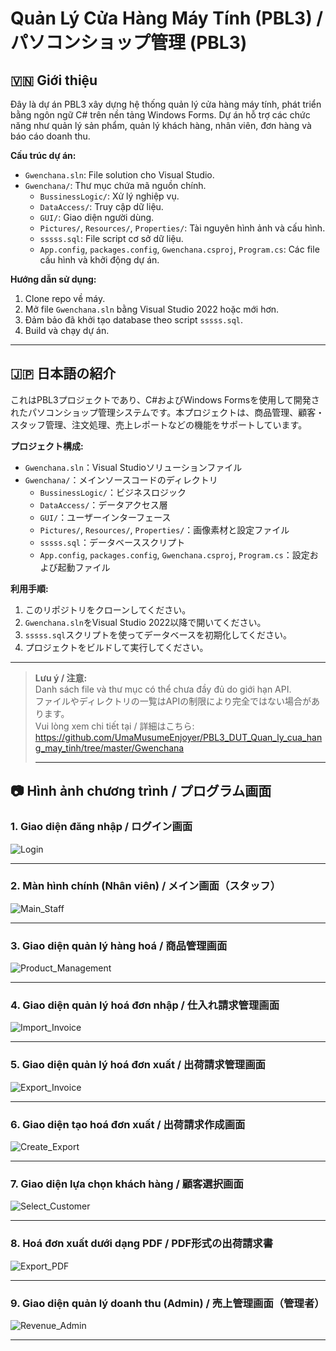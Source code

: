 # Quản Lý Cửa Hàng Máy Tính (PBL3) / パソコンショップ管理 (PBL3)

## 🇻🇳 Giới thiệu

Đây là dự án PBL3 xây dựng hệ thống quản lý cửa hàng máy tính, phát triển bằng ngôn ngữ C# trên nền tảng Windows Forms. Dự án hỗ trợ các chức năng như quản lý sản phẩm, quản lý khách hàng, nhân viên, đơn hàng và báo cáo doanh thu.

**Cấu trúc dự án:**
- `Gwenchana.sln`: File solution cho Visual Studio.
- `Gwenchana/`: Thư mục chứa mã nguồn chính.
    - `BussinessLogic/`: Xử lý nghiệp vụ.
    - `DataAccess/`: Truy cập dữ liệu.
    - `GUI/`: Giao diện người dùng.
    - `Pictures/`, `Resources/`, `Properties/`: Tài nguyên hình ảnh và cấu hình.
    - `sssss.sql`: File script cơ sở dữ liệu.
    - `App.config`, `packages.config`, `Gwenchana.csproj`, `Program.cs`: Các file cấu hình và khởi động dự án.

**Hướng dẫn sử dụng:**
1. Clone repo về máy.
2. Mở file `Gwenchana.sln` bằng Visual Studio 2022 hoặc mới hơn.
3. Đảm bảo đã khởi tạo database theo script `sssss.sql`.
4. Build và chạy dự án.

---

## 🇯🇵 日本語の紹介

これはPBL3プロジェクトであり、C#およびWindows Formsを使用して開発されたパソコンショップ管理システムです。本プロジェクトは、商品管理、顧客・スタッフ管理、注文処理、売上レポートなどの機能をサポートしています。

**プロジェクト構成:**
- `Gwenchana.sln`：Visual Studioソリューションファイル
- `Gwenchana/`：メインソースコードのディレクトリ
    - `BussinessLogic/`：ビジネスロジック
    - `DataAccess/`：データアクセス層
    - `GUI/`：ユーザーインターフェース
    - `Pictures/`, `Resources/`, `Properties/`：画像素材と設定ファイル
    - `sssss.sql`：データベーススクリプト
    - `App.config`, `packages.config`, `Gwenchana.csproj`, `Program.cs`：設定および起動ファイル

**利用手順:**
1. このリポジトリをクローンしてください。
2. `Gwenchana.sln`をVisual Studio 2022以降で開いてください。
3. `sssss.sql`スクリプトを使ってデータベースを初期化してください。
4. プロジェクトをビルドして実行してください。

---

> **Lưu ý / 注意:**  
> Danh sách file và thư mục có thể chưa đầy đủ do giới hạn API.  
> ファイルやディレクトリの一覧はAPIの制限により完全ではない場合があります。  
> Vui lòng xem chi tiết tại / 詳細はこちら:  
> https://github.com/UmaMusumeEnjoyer/PBL3_DUT_Quan_ly_cua_hang_may_tinh/tree/master/Gwenchana
>
> ---

## 📷 Hình ảnh chương trình / プログラム画面

### 1. Giao diện đăng nhập / ログイン画面
![Login](Pictures/dangnhapJP)

---

### 2. Màn hình chính (Nhân viên) / メイン画面（スタッフ）
![Main_Staff]( )

---

### 3. Giao diện quản lý hàng hoá / 商品管理画面
![Product_Management]( )

---

### 4. Giao diện quản lý hoá đơn nhập / 仕入れ請求管理画面
![Import_Invoice]( )

---

### 5. Giao diện quản lý hoá đơn xuất / 出荷請求管理画面
![Export_Invoice]( )

---

### 6. Giao diện tạo hoá đơn xuất / 出荷請求作成画面
![Create_Export]( )

---

### 7. Giao diện lựa chọn khách hàng / 顧客選択画面
![Select_Customer]( )

---

### 8. Hoá đơn xuất dưới dạng PDF / PDF形式の出荷請求書
![Export_PDF]( )

---

### 9. Giao diện quản lý doanh thu (Admin) / 売上管理画面（管理者）
![Revenue_Admin]( )

---
